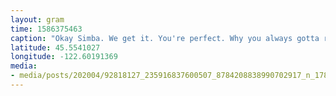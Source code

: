 ```yaml
---
layout: gram
time: 1586375463
caption: "Okay Simba. We get it. You're perfect. Why you always gotta rub it in our faces?\n\n#pdxbeehive"
latitude: 45.5541027
longitude: -122.60191369
media:
- media/posts/202004/92818127_235916837600507_8784208838990702917_n_17871174145633194.jpg
---
```

